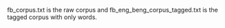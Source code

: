 fb_corpus.txt is the raw corpus and fb_eng_beng_corpus_tagged.txt is the tagged corpus with only words.

